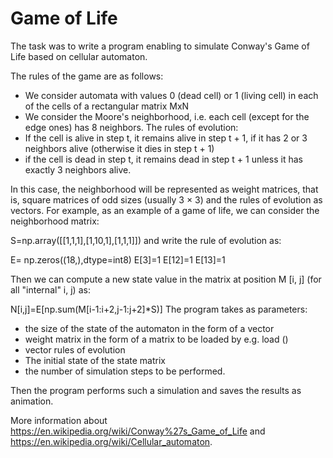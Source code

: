 # Game of Life

The task was to write a program enabling to simulate Conway's Game of Life based on cellular automaton. 

The rules of the game are as follows:
- We consider automata with values 0 (dead cell) or 1 (living cell) in each of the cells of a rectangular matrix MxN
- We consider the Moore's neighborhood, i.e. each cell (except for the edge ones) has 8 neighbors.
The rules of evolution:
- If the cell is alive in step t, it remains alive in step t + 1, if it has 2 or 3 neighbors alive (otherwise it dies in step t + 1)
- if the cell is dead in step t, it remains dead in step t + 1 unless it has exactly 3 neighbors alive.

In this case, the neighborhood will be represented as weight matrices, that is, square matrices of odd sizes (usually 3 × 3) 
and the rules of evolution as vectors. 
For example, as an example of a game of life, we can consider the neighborhood matrix:

S=np.array([[1,1,1],[1,10,1],[1,1,1]])
and write the rule of evolution as:

E= np.zeros((18,),dtype=int8)
E[3]=1
E[12]=1
E[13]=1

Then we can compute a new state value in the matrix at position M [i, j] (for all "internal" i, j) as:

N[i,j]=E[np.sum(M[i-1:i+2,j-1:j+2]*S)]
The program takes as parameters:

- the size of the state of the automaton in the form of a vector
- weight matrix in the form of a matrix to be loaded by e.g. load ()
- vector rules of evolution
- The initial state of the state matrix
- the number of simulation steps to be performed.

Then the program performs such a simulation and saves the results as animation.

More information about https://en.wikipedia.org/wiki/Conway%27s_Game_of_Life and https://en.wikipedia.org/wiki/Cellular_automaton.

